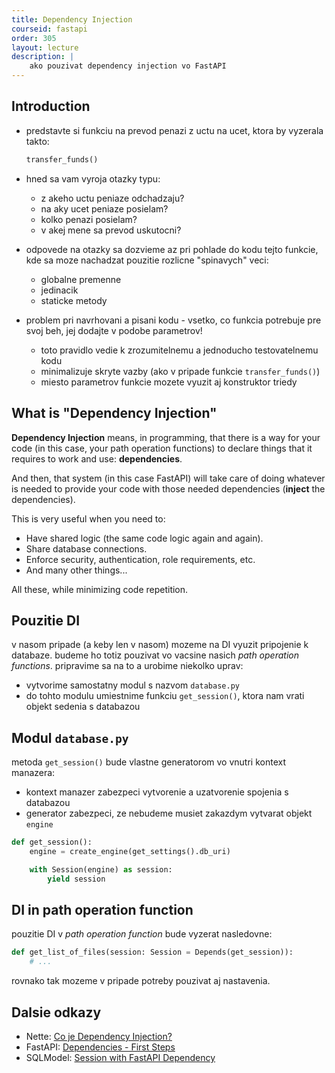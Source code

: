 ```yaml
---
title: Dependency Injection
courseid: fastapi
order: 305
layout: lecture
description: |
    ako pouzivat dependency injection vo FastAPI
---
```


## Introduction

* predstavte si funkciu na prevod penazi z uctu na ucet, ktora by vyzerala takto:

    ```python
    transfer_funds()
    ```

* hned sa vam vyroja otazky typu:

    * z akeho uctu peniaze odchadzaju?
    * na aky ucet peniaze posielam?
    * kolko penazi posielam?
    * v akej mene sa prevod uskutocni?

* odpovede na otazky sa dozvieme az pri pohlade do kodu tejto funkcie, kde sa moze nachadzat pouzitie rozlicne "spinavych" veci:

    * globalne premenne
    * jedinacik
    * staticke metody

* problem pri navrhovani a pisani kodu - vsetko, co funkcia potrebuje pre svoj beh, jej dodajte v podobe parametrov!

    * toto pravidlo vedie k zrozumitelnemu a jednoducho testovatelnemu kodu
    * minimalizuje skryte vazby (ako v pripade funkcie `transfer_funds()`)
    * miesto parametrov funkcie mozete vyuzit aj konstruktor triedy


## What is "Dependency Injection"

**Dependency Injection** means, in programming, that there is a way for your code (in this case, your path operation functions) to declare things that it requires to work and use: **dependencies**.

And then, that system (in this case FastAPI) will take care of doing whatever is needed to provide your code with those needed dependencies (**inject** the dependencies).

This is very useful when you need to:

* Have shared logic (the same code logic again and again).
* Share database connections.
* Enforce security, authentication, role requirements, etc.
* And many other things...

All these, while minimizing code repetition.


## Pouzitie DI

v nasom pripade (a keby len v nasom) mozeme na DI vyuzit pripojenie k databaze. budeme ho totiz pouzivat vo vacsine nasich _path operation functions_. pripravime sa na to a urobime niekolko uprav:

* vytvorime samostatny modul s nazvom `database.py`
* do tohto modulu umiestnime funkciu `get_session()`, ktora nam vrati objekt sedenia s databazou


## Modul `database.py`

metoda `get_session()` bude vlastne generatorom vo vnutri kontext manazera:

  * kontext manazer zabezpeci vytvorenie a uzatvorenie spojenia s databazou
  * generator zabezpeci, ze nebudeme musiet zakazdym vytvarat objekt `engine`

```python
def get_session():
    engine = create_engine(get_settings().db_uri)

    with Session(engine) as session:
        yield session

```


## DI in path operation function

pouzitie DI v _path operation function_ bude vyzerat nasledovne:

```python
def get_list_of_files(session: Session = Depends(get_session)):
    # ...
```

rovnako tak mozeme v pripade potreby pouzivat aj nastavenia.



## Dalsie odkazy

* Nette: [Co je Dependency Injection?](https://doc.nette.org/cs/dependency-injection/introduction)
* FastAPI: [Dependencies - First Steps](https://fastapi.tiangolo.com/tutorial/dependencies/?h=)
* SQLModel: [ Session with FastAPI Dependency ](https://sqlmodel.tiangolo.com/tutorial/fastapi/session-with-dependency/?h=#create-a-fastapi-dependency)

